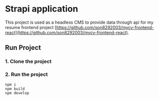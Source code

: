 # Strapi application
This project is used as a headless CMS to provide data through api for my resume frontend project [https://github.com/son8292003/mycv-frontend-react](https://github.com/son8292003/mycv-frontend-react).

## Run Project
### 1. Clone the project

### 2. Run the project
```shell
npm i
npm build
npm develop
```
